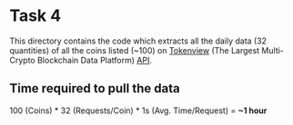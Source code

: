 # Task 4

This directory contains the code which extracts all the daily data (32 quantities) of all the coins listed (~100) on 
[Tokenview](https://tokenview.com) (The Largest Multi-Crypto Blockchain Data Platform) [API](https://tokenview.com/v2api).


## Time required to pull the data

100 (Coins) * 32 (Requests/Coin) * 1s (Avg. Time/Request) = **~1 hour**
